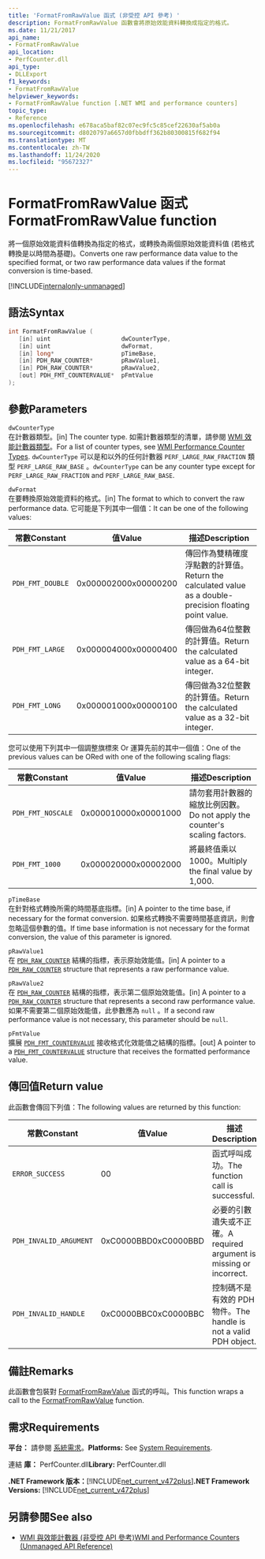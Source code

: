 ```yaml
---
title: 'FormatFromRawValue 函式 (非受控 API 參考) '
description: FormatFromRawValue 函數會將原始效能資料轉換成指定的格式。
ms.date: 11/21/2017
api_name:
- FormatFromRawValue
api_location:
- PerfCounter.dll
api_type:
- DLLExport
f1_keywords:
- FormatFromRawValue
helpviewer_keywords:
- FormatFromRawValue function [.NET WMI and performance counters]
topic_type:
- Reference
ms.openlocfilehash: e678aca5baf82c07ec9fc5c85cef22630af5ab0a
ms.sourcegitcommit: d8020797a6657d0fbbdff362b80300815f682f94
ms.translationtype: MT
ms.contentlocale: zh-TW
ms.lasthandoff: 11/24/2020
ms.locfileid: "95672327"
---
```

# <a name="formatfromrawvalue-function"></a><span data-ttu-id="d0797-103">FormatFromRawValue 函式</span><span class="sxs-lookup"><span data-stu-id="d0797-103">FormatFromRawValue function</span></span>

<span data-ttu-id="d0797-104">將一個原始效能資料值轉換為指定的格式，或轉換為兩個原始效能資料值 (若格式轉換是以時間為基礎)。</span><span class="sxs-lookup"><span data-stu-id="d0797-104">Converts one raw performance data value to the specified format, or two raw performance data values if the format conversion is time-based.</span></span>

[!INCLUDE[internalonly-unmanaged](../../../../includes/internalonly-unmanaged.md)]

## <a name="syntax"></a><span data-ttu-id="d0797-105">語法</span><span class="sxs-lookup"><span data-stu-id="d0797-105">Syntax</span></span>

```cpp
int FormatFromRawValue (
   [in] uint                    dwCounterType,
   [in] uint                    dwFormat,
   [in] long*                   pTimeBase,
   [in] PDH_RAW_COUNTER*        pRawValue1,
   [in] PDH_RAW_COUNTER*        pRawValue2,
   [out] PDH_FMT_COUNTERVALUE*  pFmtValue
);
```

## <a name="parameters"></a><span data-ttu-id="d0797-106">參數</span><span class="sxs-lookup"><span data-stu-id="d0797-106">Parameters</span></span>

`dwCounterType`\
<span data-ttu-id="d0797-107">在計數器類型。</span><span class="sxs-lookup"><span data-stu-id="d0797-107">[in] The counter type.</span></span> <span data-ttu-id="d0797-108">如需計數器類型的清單，請參閱 [WMI 效能計數器類型](/windows/desktop/WmiSdk/wmi-performance-counter-types)。</span><span class="sxs-lookup"><span data-stu-id="d0797-108">For a list of counter types, see [WMI Performance Counter Types](/windows/desktop/WmiSdk/wmi-performance-counter-types).</span></span> <span data-ttu-id="d0797-109">`dwCounterType` 可以是和以外的任何計數器 `PERF_LARGE_RAW_FRACTION` 類型 `PERF_LARGE_RAW_BASE` 。</span><span class="sxs-lookup"><span data-stu-id="d0797-109">`dwCounterType` can be any counter type except for `PERF_LARGE_RAW_FRACTION` and `PERF_LARGE_RAW_BASE`.</span></span>

`dwFormat`\
<span data-ttu-id="d0797-110">在要轉換原始效能資料的格式。</span><span class="sxs-lookup"><span data-stu-id="d0797-110">[in] The format to which to convert the raw performance data.</span></span> <span data-ttu-id="d0797-111">它可能是下列其中一個值：</span><span class="sxs-lookup"><span data-stu-id="d0797-111">It can be one of the following values:</span></span>

|<span data-ttu-id="d0797-112">常數</span><span class="sxs-lookup"><span data-stu-id="d0797-112">Constant</span></span>  |<span data-ttu-id="d0797-113">值</span><span class="sxs-lookup"><span data-stu-id="d0797-113">Value</span></span>  |<span data-ttu-id="d0797-114">描述</span><span class="sxs-lookup"><span data-stu-id="d0797-114">Description</span></span> |
|---------|---------|---------|
| `PDH_FMT_DOUBLE` |<span data-ttu-id="d0797-115">0x00000200</span><span class="sxs-lookup"><span data-stu-id="d0797-115">0x00000200</span></span> | <span data-ttu-id="d0797-116">傳回作為雙精確度浮點數的計算值。</span><span class="sxs-lookup"><span data-stu-id="d0797-116">Return the calculated value as a double-precision floating point value.</span></span> |
| `PDH_FMT_LARGE` | <span data-ttu-id="d0797-117">0x00000400</span><span class="sxs-lookup"><span data-stu-id="d0797-117">0x00000400</span></span> | <span data-ttu-id="d0797-118">傳回做為64位整數的計算值。</span><span class="sxs-lookup"><span data-stu-id="d0797-118">Return the calculated value as a 64-bit integer.</span></span> |
| `PDH_FMT_LONG` | <span data-ttu-id="d0797-119">0x00000100</span><span class="sxs-lookup"><span data-stu-id="d0797-119">0x00000100</span></span> | <span data-ttu-id="d0797-120">傳回做為32位整數的計算值。</span><span class="sxs-lookup"><span data-stu-id="d0797-120">Return the calculated value as a 32-bit integer.</span></span> |

<span data-ttu-id="d0797-121">您可以使用下列其中一個調整旗標來 Or 運算先前的其中一個值：</span><span class="sxs-lookup"><span data-stu-id="d0797-121">One of the previous values can be ORed with one of the following scaling flags:</span></span>

|<span data-ttu-id="d0797-122">常數</span><span class="sxs-lookup"><span data-stu-id="d0797-122">Constant</span></span>  |<span data-ttu-id="d0797-123">值</span><span class="sxs-lookup"><span data-stu-id="d0797-123">Value</span></span>  |<span data-ttu-id="d0797-124">描述</span><span class="sxs-lookup"><span data-stu-id="d0797-124">Description</span></span> |
|---------|---------|---------|
| `PDH_FMT_NOSCALE` | <span data-ttu-id="d0797-125">0x00001000</span><span class="sxs-lookup"><span data-stu-id="d0797-125">0x00001000</span></span> | <span data-ttu-id="d0797-126">請勿套用計數器的縮放比例因數。</span><span class="sxs-lookup"><span data-stu-id="d0797-126">Do not apply the counter's scaling factors.</span></span> |
| `PDH_FMT_1000` | <span data-ttu-id="d0797-127">0x00002000</span><span class="sxs-lookup"><span data-stu-id="d0797-127">0x00002000</span></span> | <span data-ttu-id="d0797-128">將最終值乘以1000。</span><span class="sxs-lookup"><span data-stu-id="d0797-128">Multiply the final value by 1,000.</span></span> |

`pTimeBase`\
<span data-ttu-id="d0797-129">在針對格式轉換所需的時間基底指標。</span><span class="sxs-lookup"><span data-stu-id="d0797-129">[in] A pointer to the time base, if necessary for the format conversion.</span></span> <span data-ttu-id="d0797-130">如果格式轉換不需要時間基底資訊，則會忽略這個參數的值。</span><span class="sxs-lookup"><span data-stu-id="d0797-130">If time base information is not necessary for the format conversion, the value of this parameter is ignored.</span></span>

`pRawValue1`\
<span data-ttu-id="d0797-131">在 [`PDH_RAW_COUNTER`](/windows/win32/api/pdh/ns-pdh-pdh_raw_counter) 結構的指標，表示原始效能值。</span><span class="sxs-lookup"><span data-stu-id="d0797-131">[in] A pointer to a [`PDH_RAW_COUNTER`](/windows/win32/api/pdh/ns-pdh-pdh_raw_counter) structure that represents a raw performance value.</span></span>

`pRawValue2`\
<span data-ttu-id="d0797-132">在 [`PDH_RAW_COUNTER`](/windows/win32/api/pdh/ns-pdh-pdh_raw_counter) 結構的指標，表示第二個原始效能值。</span><span class="sxs-lookup"><span data-stu-id="d0797-132">[in] A pointer to a [`PDH_RAW_COUNTER`](/windows/win32/api/pdh/ns-pdh-pdh_raw_counter) structure that represents a second raw performance value.</span></span> <span data-ttu-id="d0797-133">如果不需要第二個原始效能值，此參數應為 `null` 。</span><span class="sxs-lookup"><span data-stu-id="d0797-133">If a second raw performance value is not necessary, this parameter should be `null`.</span></span>

`pFmtValue`\
<span data-ttu-id="d0797-134">擴展 [`PDH_FMT_COUNTERVALUE`](/windows/win32/api/pdh/ns-pdh-pdh_fmt_countervalue) 接收格式化效能值之結構的指標。</span><span class="sxs-lookup"><span data-stu-id="d0797-134">[out] A pointer to a [`PDH_FMT_COUNTERVALUE`](/windows/win32/api/pdh/ns-pdh-pdh_fmt_countervalue) structure that receives the formatted performance value.</span></span>

## <a name="return-value"></a><span data-ttu-id="d0797-135">傳回值</span><span class="sxs-lookup"><span data-stu-id="d0797-135">Return value</span></span>

<span data-ttu-id="d0797-136">此函數會傳回下列值：</span><span class="sxs-lookup"><span data-stu-id="d0797-136">The following values are returned by this function:</span></span>

|<span data-ttu-id="d0797-137">常數</span><span class="sxs-lookup"><span data-stu-id="d0797-137">Constant</span></span>  |<span data-ttu-id="d0797-138">值</span><span class="sxs-lookup"><span data-stu-id="d0797-138">Value</span></span>  |<span data-ttu-id="d0797-139">描述</span><span class="sxs-lookup"><span data-stu-id="d0797-139">Description</span></span>  |
|---------|---------|---------|
| `ERROR_SUCCESS` | <span data-ttu-id="d0797-140">0</span><span class="sxs-lookup"><span data-stu-id="d0797-140">0</span></span> | <span data-ttu-id="d0797-141">函式呼叫成功。</span><span class="sxs-lookup"><span data-stu-id="d0797-141">The function call is successful.</span></span> |
| `PDH_INVALID_ARGUMENT` | <span data-ttu-id="d0797-142">0xC0000BBD</span><span class="sxs-lookup"><span data-stu-id="d0797-142">0xC0000BBD</span></span> | <span data-ttu-id="d0797-143">必要的引數遺失或不正確。</span><span class="sxs-lookup"><span data-stu-id="d0797-143">A required argument is missing or incorrect.</span></span> |
| `PDH_INVALID_HANDLE` | <span data-ttu-id="d0797-144">0xC0000BBC</span><span class="sxs-lookup"><span data-stu-id="d0797-144">0xC0000BBC</span></span> | <span data-ttu-id="d0797-145">控制碼不是有效的 PDH 物件。</span><span class="sxs-lookup"><span data-stu-id="d0797-145">The handle is not a valid PDH object.</span></span> |

## <a name="remarks"></a><span data-ttu-id="d0797-146">備註</span><span class="sxs-lookup"><span data-stu-id="d0797-146">Remarks</span></span>

<span data-ttu-id="d0797-147">此函數會包裝對 [FormatFromRawValue](/previous-versions/ms231047(v=vs.85)) 函式的呼叫。</span><span class="sxs-lookup"><span data-stu-id="d0797-147">This function wraps a call to the [FormatFromRawValue](/previous-versions/ms231047(v=vs.85)) function.</span></span>

## <a name="requirements"></a><span data-ttu-id="d0797-148">需求</span><span class="sxs-lookup"><span data-stu-id="d0797-148">Requirements</span></span>

 <span data-ttu-id="d0797-149">**平台：** 請參閱 [系統需求](../../get-started/system-requirements.md)。</span><span class="sxs-lookup"><span data-stu-id="d0797-149">**Platforms:** See [System Requirements](../../get-started/system-requirements.md).</span></span>

 <span data-ttu-id="d0797-150">連結 **庫：** PerfCounter.dll</span><span class="sxs-lookup"><span data-stu-id="d0797-150">**Library:** PerfCounter.dll</span></span>

 <span data-ttu-id="d0797-151">**.NET Framework 版本：**[!INCLUDE[net_current_v472plus](../../../../includes/net-current-v472plus.md)]</span><span class="sxs-lookup"><span data-stu-id="d0797-151">**.NET Framework Versions:** [!INCLUDE[net_current_v472plus](../../../../includes/net-current-v472plus.md)]</span></span>

## <a name="see-also"></a><span data-ttu-id="d0797-152">另請參閱</span><span class="sxs-lookup"><span data-stu-id="d0797-152">See also</span></span>

- [<span data-ttu-id="d0797-153">WMI 與效能計數器 (非受控 API 參考)</span><span class="sxs-lookup"><span data-stu-id="d0797-153">WMI and Performance Counters (Unmanaged API Reference)</span></span>](index.md)
